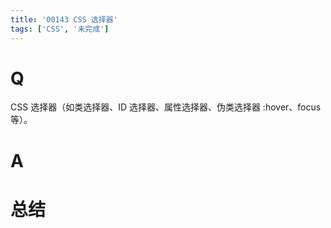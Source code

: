 ```yaml
---
title: '00143 CSS 选择器'
tags: ['CSS', '未完成']
---
```


# Q

CSS 选择器（如类选择器、ID 选择器、属性选择器、伪类选择器 :hover、focus 等）。

# A



# 总结



<script>
  function func() {

  }
  
</script>